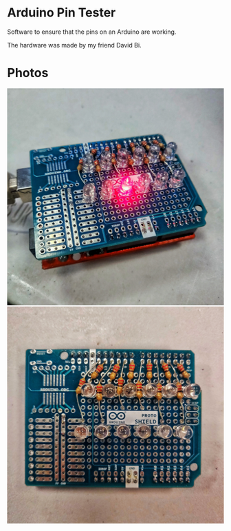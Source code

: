 # Arduino Pin Tester

Software to ensure that the pins on an Arduino are working.

The hardware was made by my friend David Bi.

# Photos

![](photos/1.jpeg)
![](photos/2.jpeg)
